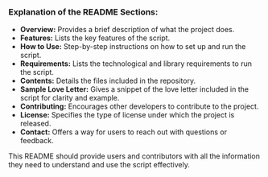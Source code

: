 
### Explanation of the README Sections:

- **Overview:** Provides a brief description of what the project does.
- **Features:** Lists the key features of the script.
- **How to Use:** Step-by-step instructions on how to set up and run the script.
- **Requirements:** Lists the technological and library requirements to run the script.
- **Contents:** Details the files included in the repository.
- **Sample Love Letter:** Gives a snippet of the love letter included in the script for clarity and example.
- **Contributing:** Encourages other developers to contribute to the project.
- **License:** Specifies the type of license under which the project is released.
- **Contact:** Offers a way for users to reach out with questions or feedback.

This README should provide users and contributors with all the information they need to understand and use the script effectively.
